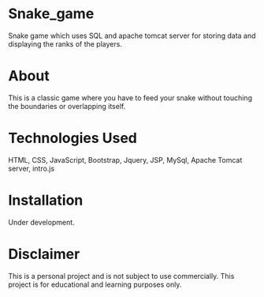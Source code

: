 # Snake_game
Snake game which uses SQL and apache tomcat server for storing data and displaying the ranks of the players.
# About
This is a classic game where you have to feed your snake without touching the boundaries or overlapping itself.
# Technologies Used
HTML, CSS, JavaScript, Bootstrap, Jquery, JSP, MySql, Apache Tomcat server, intro.js
# Installation
Under development.
# Disclaimer
This is a personal project and is not subject to use commercially. This project is for educational and learning purposes only.
